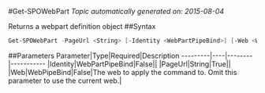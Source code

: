 #Get-SPOWebPart
*Topic automatically generated on: 2015-08-04*

Returns a webpart definition object
##Syntax
```powershell
Get-SPOWebPart -PageUrl <String> [-Identity <WebPartPipeBind>] [-Web <WebPipeBind>]
```


##Parameters
Parameter|Type|Required|Description
---------|----|--------|-----------
|Identity|WebPartPipeBind|False||
|PageUrl|String|True||
|Web|WebPipeBind|False|The web to apply the command to. Omit this parameter to use the current web.|
<!-- Ref: 5D8B3C75F83F785CF64F8C986F620499 -->